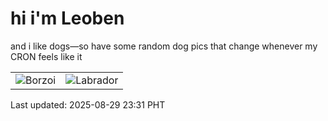 # hi i'm Leoben

and i like dogs—so have some random dog pics that change whenever my CRON feels like it

|  |  |
|--------|----------|
| ![Borzoi](https://random-dog-vercel.vercel.app/api/random-borzoi?v=1756481466) | ![Labrador](https://random-dog-vercel.vercel.app/api/random-labrador?v=1756481466) |

Last updated: 2025-08-29 23:31 PHT
